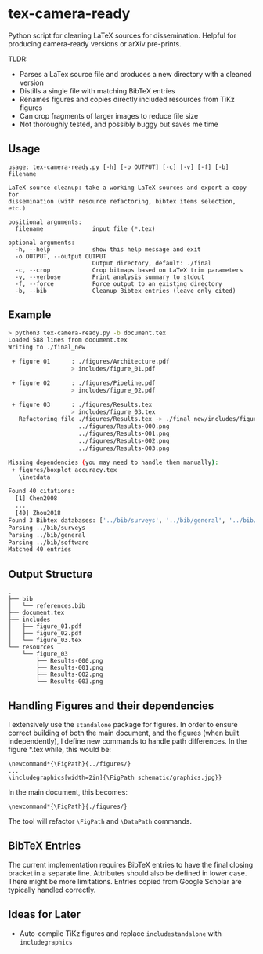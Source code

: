 # tex-camera-ready

Python script for cleaning LaTeX sources for dissemination. Helpful for producing camera-ready versions or arXiv pre-prints.

TLDR:

- Parses a LaTex source file and produces a new directory with a cleaned version
- Distills a single file with matching BibTeX entries
- Renames figures and copies directly included resources from TiKz figures
- Can crop fragments of larger images to reduce file size
- Not thoroughly tested, and possibly buggy but saves me time

## Usage

```
usage: tex-camera-ready.py [-h] [-o OUTPUT] [-c] [-v] [-f] [-b] filename

LaTeX source cleanup: take a working LaTeX sources and export a copy for
dissemination (with resource refactoring, bibtex items selection, etc.)

positional arguments:
  filename              input file (*.tex)

optional arguments:
  -h, --help            show this help message and exit
  -o OUTPUT, --output OUTPUT
                        Output directory, default: ./final
  -c, --crop            Crop bitmaps based on LaTeX trim parameters
  -v, --verbose         Print analysis summary to stdout
  -f, --force           Force output to an existing directory
  -b, --bib             Cleanup Bibtex entries (leave only cited)
```

## Example

```bash
> python3 tex-camera-ready.py -b document.tex
Loaded 588 lines from document.tex
Writing to ./final_new

 + figure 01      : ./figures/Architecture.pdf
                  > includes/figure_01.pdf

 + figure 02      : ./figures/Pipeline.pdf
                  > includes/figure_02.pdf

 + figure 03      : ./figures/Results.tex
                  > includes/figure_03.tex
   Refactoring file ./figures/Results.tex -> ./final_new/includes/figure_03.tex
                    ../figures/Results-000.png
                    ../figures/Results-001.png
                    ../figures/Results-002.png
                    ../figures/Results-003.png

Missing dependencies (you may need to handle them manually):
 + figures/boxplot_accuracy.tex
   \inetdata

Found 40 citations:
  [1] Chen2008
  ...
  [40] Zhou2018
Found 3 Bibtex databases: ['../bib/surveys', '../bib/general', '../bib/software']
Parsing ../bib/surveys
Parsing ../bib/general
Parsing ../bib/software
Matched 40 entries

```

## Output Structure

```
.
├── bib
│   └── references.bib
├── document.tex
├── includes
│   ├── figure_01.pdf
│   ├── figure_02.pdf
│   └── figure_03.tex
└── resources
    └── figure_03
        ├── Results-000.png
        ├── Results-001.png
        ├── Results-002.png
        └── Results-003.png
```

## Handling Figures and their dependencies

I extensively use the `standalone` package for figures. In order to ensure correct building of both the main document, and the figures (when built independently), I define new commands to handle path differences. In the figure *.tex while, this would be:

```
\newcommand*{\FigPath}{../figures/}
...
\includegraphics[width=2in]{\FigPath schematic/graphics.jpg}}
```

In the main document, this becomes:

```
\newcommand*{\FigPath}{./figures/}
```

The tool will refactor `\FigPath` and `\DataPath` commands.

## BibTeX Entries

The current implementation requires BibTeX entries to have the final closing bracket in a separate line. Attributes should also be defined in lower case. There might be more limitations. Entries copied from Google Scholar are typically handled correctly.


## Ideas for Later

- Auto-compile TiKz figures and replace `includestandalone` with `includegraphics`
